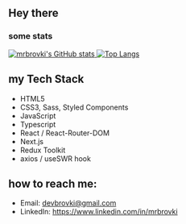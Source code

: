 ## Hey there

### some stats
[![mrbrovki's GitHub stats](https://github-readme-stats.vercel.app/api?username=mrbrovki&show_icons=true&theme=gruvbox)
![Top Langs](https://github-readme-stats.vercel.app/api/top-langs/?username=mrbrovki&layout=compact&theme=dark)](https://github.com/anuraghazra/github-readme-stats)

## my Tech Stack
- HTML5
- CSS3, Sass, Styled Components
- JavaScript
- Typescript
- React / React-Router-DOM
- Next.js
- Redux Toolkit
- axios / useSWR hook

## how to reach me: 
- Email: devbrovki@gmail.com
- LinkedIn: https://www.linkedin.com/in/mrbrovki
